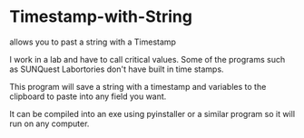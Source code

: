 # Timestamp-with-String
allows you to past a string with a Timestamp

I work in a lab and have to call critical values. Some of the programs such as SUNQuest Labortories don't have built in time stamps.

This program will save a string with a timestamp and variables to the clipboard to paste into any field you want.

It can be compiled into an exe using pyinstaller or a similar program so it will run on any computer.
